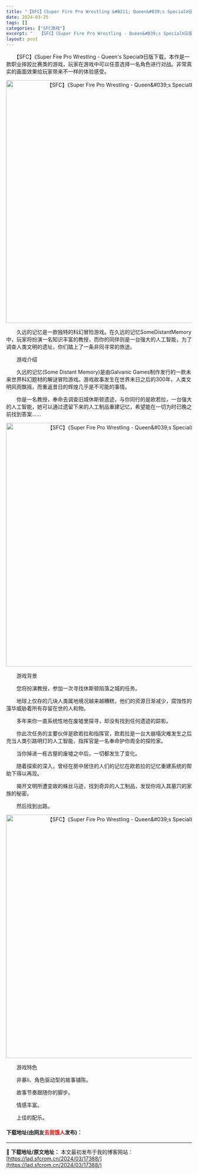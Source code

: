 ```yaml
---
title: "【SFC】《Super Fire Pro Wrestling &#8211; Queen&#039;s Special》日版下载"
date: 2024-03-25
tags: []
categories: ["SFC游戏"]
excerpt: "　　【SFC】《Super Fire Pro Wrestling - Queen&#039;s Special》日版下载，本作是一款职业摔跤比赛类的游戏，玩家在游戏中可以任意选择一名角色进行对战。非常真实的画面效果给玩家带来不一样的体验感受。 　　久远的记忆是一款独特的科幻冒险游戏。在久远的记忆Som&hellip;"
layout: post
---
```


 <p>　　【SFC】《Super Fire Pro Wrestling - Queen&#39;s Special》日版下载，本作是一款职业摔跤比赛类的游戏，玩家在游戏中可以任意选择一名角色进行对战。非常真实的画面效果给玩家带来不一样的体验感受。</p> <p align="center"><img align="" border="0" src="https://lad.sfcrom.cn/wp-content/uploads/2024/03/20240325_6600d0fbf06f1.png" width="656" alt="【SFC】《Super Fire Pro Wrestling - Queen&amp;#039;s Special》日版下载" /></p> <p>　　久远的记忆是一款独特的科幻冒险游戏。在久远的记忆SomeDistantMemory中，玩家将扮演一名知识丰富的教授，而你的同伴则是一台强大的人工智能，为了调查人类文明的遗址，你们踏上了一条非同寻常的旅途。</p> <p>　　游戏介绍</p> <p>　　久远的记忆(Some Distant Memory)是由Galvanic Games制作发行的一款未来世界科幻题材的解谜冒险游戏。游戏故事发生在世界末日之后的300年，人类文明风雨飘摇，而重返昔日的辉煌几乎是不可能的事情。</p> <p>　　你是一名教授，奉命去调查旧城休斯顿遗迹，与你同行的是欧若拉，一台强大的人工智能，她可以通过遗留下来的人工制品重建记忆，希望能在一切为时已晚之前找到答案&hellip;&hellip;</p> <p align="center"><img align="" border="0" src="https://lad.sfcrom.cn/wp-content/uploads/2024/03/20240325_6600d0fcec626.png" width="659" alt="【SFC】《Super Fire Pro Wrestling - Queen&amp;#039;s Special》日版下载" /></p> <p>　　游戏背景</p> <p>　　您将扮演教授，参加一次寻找休斯顿陷落之城的任务。</p> <p>　　地球上仅存的几块人类属地境况越来越糟糕，他们的资源日渐减少，腐蚀性的藻华威胁着所有存留在世的人和物。</p> <p>　　多年来你一直系统性地在废墟里探寻，却没有找到任何遗迹的踪影。</p> <p>　　你此次任务的主要伙伴是欧若拉和指挥官，欧若拉是一台大崩塌灾难发生之后充当人类引路明灯的人工智能，指挥官是一名奉命护你周全的探险家。</p> <p>　　当你掉进一栋古屋的废墟之中后，一切都发生了变化。</p> <p>　　随着探索的深入，曾经在房中居住的人们的记忆在欧若拉的记忆重建系统的帮助下得以再现。</p> <p>　　揭开文明所遭变故的蛛丝马迹，找到奇异的人工制品，发现你闯入其墓穴的家族的秘密。</p> <p>　　然后找到出路。</p> <p align="center"><img align="" border="0" src="https://lad.sfcrom.cn/wp-content/uploads/2024/03/20240325_6600d0fd8c749.png" width="658" alt="【SFC】《Super Fire Pro Wrestling - Queen&amp;#039;s Special》日版下载" /></p> <p>　　游戏特色</p> <p>　　非暴li、角色驱动型的故事铺陈。</p> <p>　　故事节奏跟随你的脚步。</p> <p>　　情感丰富。</p> <p>　　上佳的配乐。</p> <p><h4>下载地址(由网友<font color="red">去我饿人</font>发布)：</h4></p> 

---
📖 **下载地址/原文地址：** 本文最初发布于我的博客网站：[https://lad.sfcrom.cn/2024/03/17388/](https://lad.sfcrom.cn/2024/03/17388/)
